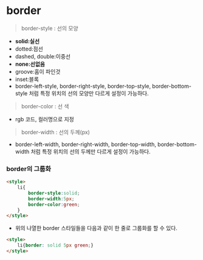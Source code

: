 # border

> border-style : 선의 모양

* **solid:실선**
* dotted:점선
* dashed, double:이중선
* **none:선없음** 
* groove:홈이 파인것
* inset:블록
* border-left-style, border-right-style, border-top-style, border-bottom-style 처럼 특정 위치의 선의 모양만 다르게 설정이 가능하다.

> border-color : 선 색

* rgb 코드, 컬러명으로 지정

> border-width : 선의 두께(px)

* border-left-width, border-right-width, border-top-width, border-bottom-width 처럼 특정 위치의 선의 두께만 다르게 설정이 가능하다.

### border의 그룹화

```html
<style>
	li{
		border-style:solid;
		border-width:5px;
		border-color:green;
	}
</style>
```

* 위의 나열한 border 스타일들을 다음과 같이 한 줄로 그룹화를 할 수 있다.

```html
<style>
	li{border: solid 5px green;}
</style>
```


